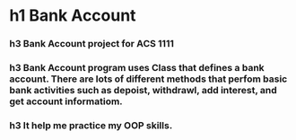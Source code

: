 
# h1 Bank Account

### h3 Bank Account project for ACS 1111

### h3 Bank Account program uses Class that defines a bank account. There are lots of different methods that perfom basic bank activities such as depoist, withdrawl, add interest, and get account informatiom. 

### h3 It help me practice my OOP skills. 
